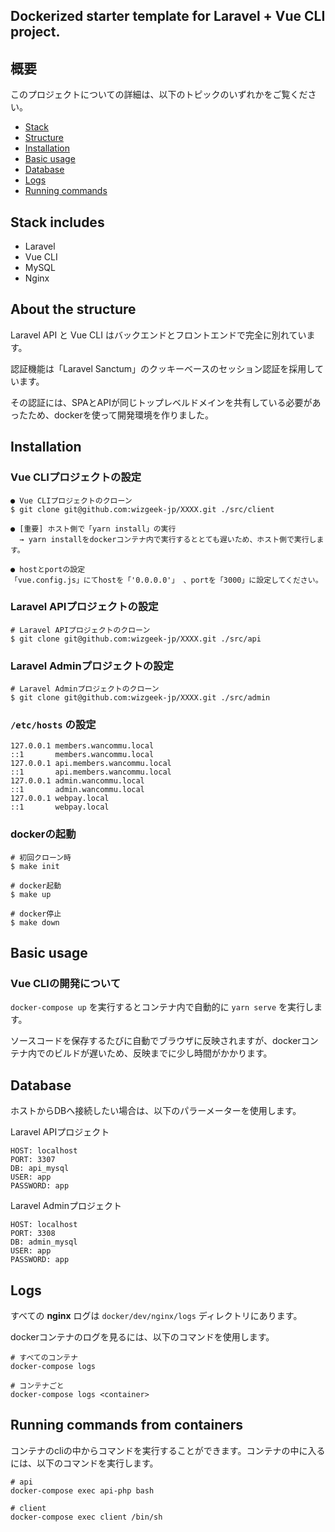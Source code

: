 ## Dockerized starter template for Laravel + Vue CLI project.

## 概要

このプロジェクトについての詳細は、以下のトピックのいずれかをご覧ください。

* [Stack](#stack-includes)
* [Structure](#about-the-structure)
* [Installation](#installation)
* [Basic usage](#basic-usage)
* [Database](#database)
* [Logs](#logs)
* [Running commands](#running-commands-from-containers)

## Stack includes
* Laravel
* Vue CLI
* MySQL
* Nginx

## About the structure
Laravel API と Vue CLI はバックエンドとフロントエンドで完全に別れています。 

認証機能は「Laravel Sanctum」のクッキーベースのセッション認証を採用しています。 

その認証には、SPAとAPIが同じトップレベルドメインを共有している必要があったため、dockerを使って開発環境を作りました。 

## Installation

### Vue CLIプロジェクトの設定
```
● Vue CLIプロジェクトのクローン  
$ git clone git@github.com:wizgeek-jp/XXXX.git ./src/client

● [重要] ホスト側で「yarn install」の実行  
  → yarn installをdockerコンテナ内で実行するととても遅いため、ホスト側で実行します。

● hostとportの設定  
「vue.config.js」にてhostを「'0.0.0.0'」 、portを「3000」に設定してください。
```

### Laravel APIプロジェクトの設定
```
# Laravel APIプロジェクトのクローン
$ git clone git@github.com:wizgeek-jp/XXXX.git ./src/api
```

### Laravel Adminプロジェクトの設定
```
# Laravel Adminプロジェクトのクローン
$ git clone git@github.com:wizgeek-jp/XXXX.git ./src/admin
```

### `/etc/hosts` の設定

```
127.0.0.1 members.wancommu.local
::1       members.wancommu.local
127.0.0.1 api.members.wancommu.local
::1       api.members.wancommu.local
127.0.0.1 admin.wancommu.local
::1       admin.wancommu.local
127.0.0.1 webpay.local
::1       webpay.local
```

### dockerの起動
```
# 初回クローン時
$ make init

# docker起動
$ make up

# docker停止
$ make down
```
## Basic usage

### Vue CLIの開発について
`docker-compose up` を実行するとコンテナ内で自動的に `yarn serve` を実行します。 

ソースコードを保存するたびに自動でブラウザに反映されますが、dockerコンテナ内でのビルドが遅いため、反映までに少し時間がかかります。 

## Database

ホストからDBへ接続したい場合は、以下のパラーメーターを使用します。 

Laravel APIプロジェクト
```
HOST: localhost
PORT: 3307
DB: api_mysql
USER: app
PASSWORD: app
```

Laravel Adminプロジェクト
```
HOST: localhost
PORT: 3308
DB: admin_mysql
USER: app
PASSWORD: app
```

## Logs
すべての **nginx** ログは `docker/dev/nginx/logs` ディレクトリにあります。

dockerコンテナのログを見るには、以下のコマンドを使用します。
```
# すべてのコンテナ
docker-compose logs

# コンテナごと
docker-compose logs <container>
```

## Running commands from containers
コンテナのcliの中からコマンドを実行することができます。コンテナの中に入るには、以下のコマンドを実行します。
```
# api
docker-compose exec api-php bash

# client
docker-compose exec client /bin/sh
```
